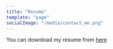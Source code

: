 ```yaml
---
title: "Resume"
template: "page"
socialImage: "/media/contact_me.png"
---
```


You can download my resume from [here](/static/Lokesh_Sanapalli_Resume.pdf)
